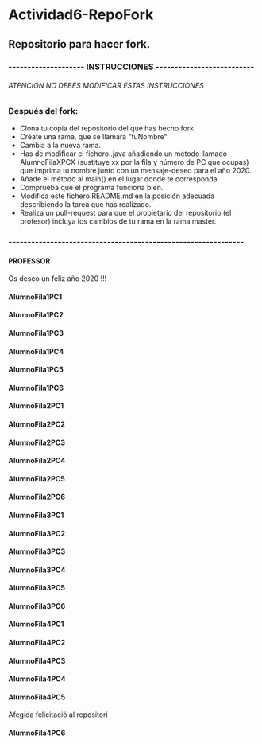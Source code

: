 # Actividad6-RepoFork
## Repositorio para hacer fork.

### -------------------- INSTRUCCIONES --------------------------
###### ATENCIÓN NO DEBES MODIFICAR ESTAS INSTRUCCIONES
### Después del fork:
* Clona tu copia del repositorio del que has hecho fork
* Créate una rama, que se llamará "tuNombre"
* Cambia a la nueva rama. 
* Has de modificar el fichero .java añadiendo un método llamado AlumnoFilaXPCX  (sustituye xx por la fila y número de PC que ocupas) que imprima tu nombre junto con un mensaje-deseo para el año 2020.
* Añade el método al main() en el lugar donde te corresponda.
* Comprueba que el programa funciona bien.
* Modifica este fichero README.md en la posición adecuada describiendo la tarea que has realizado.
* Realiza un pull-request para que el propietario del repositorio (el profesor) incluya los cambios de tu rama en la rama master.
### --------------------------------------------------------------

#### PROFESSOR
Os deseo un feliz año 2020 !!!


#### AlumnoFila1PC1


#### AlumnoFila1PC2


#### AlumnoFila1PC3


#### AlumnoFila1PC4


#### AlumnoFila1PC5


#### AlumnoFila1PC6



#### AlumnoFila2PC1


#### AlumnoFila2PC2


#### AlumnoFila2PC3


#### AlumnoFila2PC4


#### AlumnoFila2PC5


#### AlumnoFila2PC6



#### AlumnoFila3PC1


#### AlumnoFila3PC2


#### AlumnoFila3PC3


#### AlumnoFila3PC4


#### AlumnoFila3PC5


#### AlumnoFila3PC6



#### AlumnoFila4PC1


#### AlumnoFila4PC2


#### AlumnoFila4PC3


#### AlumnoFila4PC4


#### AlumnoFila4PC5

  Afegida felicitació al repositori

#### AlumnoFila4PC6


